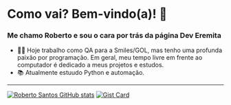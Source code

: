 # Como vai? Bem-vindo(a)! 👋
### Me chamo Roberto e sou o cara por trás da página **Dev Eremita**

- 👨‍💻 Hoje trabalho como QA para a Smiles/GOL, mas tenho uma profunda paixão por programação. Em geral, meu tempo livre em frente ao computador é dedicado a meus projetos e estudos.
- 📚 Atualmente estuudo Python e automação.

-------------------------------------------------------------------------

 [![Roberto Santos GitHub stats](https://github-readme-stats.vercel.app/api?username=deveremita&show_icons=true&theme=tokyonight&border_radius=50&ring_color=bf91f3&include_all_commits=true)](https://github.com/deveremita/github-readme-stats)
[![Gist Card](https://github-readme-stats.vercel.app/api/gist?id=bbfce31e0217a3689c8d961a356cb10d&show_owner=true)](https://gist.github.com/Yizack/bbfce31e0217a3689c8d961a356cb10d/)
